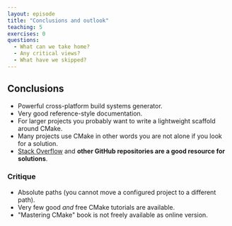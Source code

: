 ```yaml
---
layout: episode
title: "Conclusions and outlook"
teaching: 5
exercises: 0
questions:
  - What can we take home?
  - Any critical views?
  - What have we skipped?
---
```


## Conclusions

- Powerful cross-platform build systems generator.
- Very good reference-style documentation.
- For larger projects you probably want to write a lightweight scaffold around CMake.
- Many projects use CMake in other words you are not alone if you look for a solution.
- [Stack Overflow](http://stackoverflow.com) and **other GitHub repositories
  are a good resource for solutions**.


### Critique

- Absolute paths (you cannot move a configured project to a different path).
- Very few good *and* free CMake tutorials are available.
- "Mastering CMake" book is not freely available as online version.

